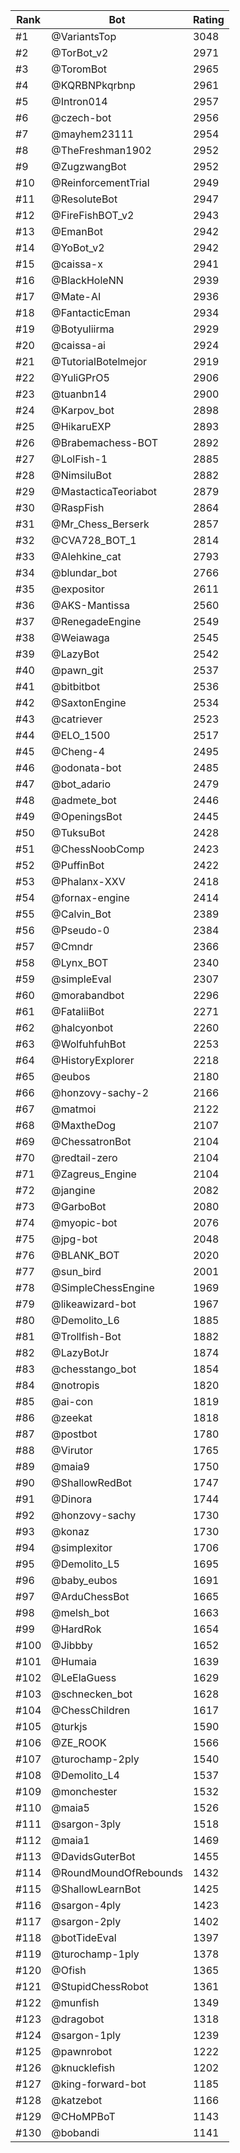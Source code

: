 Rank|Bot|Rating
---|---|---
#1|@VariantsTop|3048
#2|@TorBot_v2|2971
#3|@ToromBot|2965
#4|@KQRBNPkqrbnp|2961
#5|@Intron014|2957
#6|@czech-bot|2956
#7|@mayhem23111|2954
#8|@TheFreshman1902|2952
#9|@ZugzwangBot|2952
#10|@ReinforcementTrial|2949
#11|@ResoluteBot|2947
#12|@FireFishBOT_v2|2943
#13|@EmanBot|2942
#14|@YoBot_v2|2942
#15|@caissa-x|2941
#16|@BlackHoleNN|2939
#17|@Mate-AI|2936
#18|@FantacticEman|2934
#19|@Botyuliirma|2929
#20|@caissa-ai|2924
#21|@TutorialBotelmejor|2919
#22|@YuliGPrO5|2906
#23|@tuanbn14|2900
#24|@Karpov_bot|2898
#25|@HikaruEXP|2893
#26|@Brabemachess-BOT|2892
#27|@LolFish-1|2885
#28|@NimsiluBot|2882
#29|@MastacticaTeoriabot|2879
#30|@RaspFish|2864
#31|@Mr_Chess_Berserk|2857
#32|@CVA728_BOT_1|2814
#33|@Alehkine_cat|2793
#34|@blundar_bot|2766
#35|@expositor|2611
#36|@AKS-Mantissa|2560
#37|@RenegadeEngine|2549
#38|@Weiawaga|2545
#39|@LazyBot|2542
#40|@pawn_git|2537
#41|@bitbitbot|2536
#42|@SaxtonEngine|2534
#43|@catriever|2523
#44|@ELO_1500|2517
#45|@Cheng-4|2495
#46|@odonata-bot|2485
#47|@bot_adario|2479
#48|@admete_bot|2446
#49|@OpeningsBot|2445
#50|@TuksuBot|2428
#51|@ChessNoobComp|2423
#52|@PuffinBot|2422
#53|@Phalanx-XXV|2418
#54|@fornax-engine|2414
#55|@Calvin_Bot|2389
#56|@Pseudo-0|2384
#57|@Cmndr|2366
#58|@Lynx_BOT|2340
#59|@simpleEval|2307
#60|@morabandbot|2296
#61|@FataliiBot|2271
#62|@halcyonbot|2260
#63|@WolfuhfuhBot|2253
#64|@HistoryExplorer|2218
#65|@eubos|2180
#66|@honzovy-sachy-2|2166
#67|@matmoi|2122
#68|@MaxtheDog|2107
#69|@ChessatronBot|2104
#70|@redtail-zero|2104
#71|@Zagreus_Engine|2104
#72|@jangine|2082
#73|@GarboBot|2080
#74|@myopic-bot|2076
#75|@jpg-bot|2048
#76|@BLANK_BOT|2020
#77|@sun_bird|2001
#78|@SimpleChessEngine|1969
#79|@likeawizard-bot|1967
#80|@Demolito_L6|1885
#81|@Trollfish-Bot|1882
#82|@LazyBotJr|1874
#83|@chesstango_bot|1854
#84|@notropis|1820
#85|@ai-con|1819
#86|@zeekat|1818
#87|@postbot|1780
#88|@Virutor|1765
#89|@maia9|1750
#90|@ShallowRedBot|1747
#91|@Dinora|1744
#92|@honzovy-sachy|1730
#93|@konaz|1730
#94|@simplexitor|1706
#95|@Demolito_L5|1695
#96|@baby_eubos|1691
#97|@ArduChessBot|1665
#98|@melsh_bot|1663
#99|@HardRok|1654
#100|@Jibbby|1652
#101|@Humaia|1639
#102|@LeElaGuess|1629
#103|@schnecken_bot|1628
#104|@ChessChildren|1617
#105|@turkjs|1590
#106|@ZE_ROOK|1566
#107|@turochamp-2ply|1540
#108|@Demolito_L4|1537
#109|@monchester|1532
#110|@maia5|1526
#111|@sargon-3ply|1518
#112|@maia1|1469
#113|@DavidsGuterBot|1455
#114|@RoundMoundOfRebounds|1432
#115|@ShallowLearnBot|1425
#116|@sargon-4ply|1423
#117|@sargon-2ply|1402
#118|@botTideEval|1397
#119|@turochamp-1ply|1378
#120|@Ofish|1365
#121|@StupidChessRobot|1361
#122|@munfish|1349
#123|@dragobot|1318
#124|@sargon-1ply|1239
#125|@pawnrobot|1222
#126|@knucklefish|1202
#127|@king-forward-bot|1185
#128|@katzebot|1166
#129|@CHoMPBoT|1143
#130|@bobandi|1141
